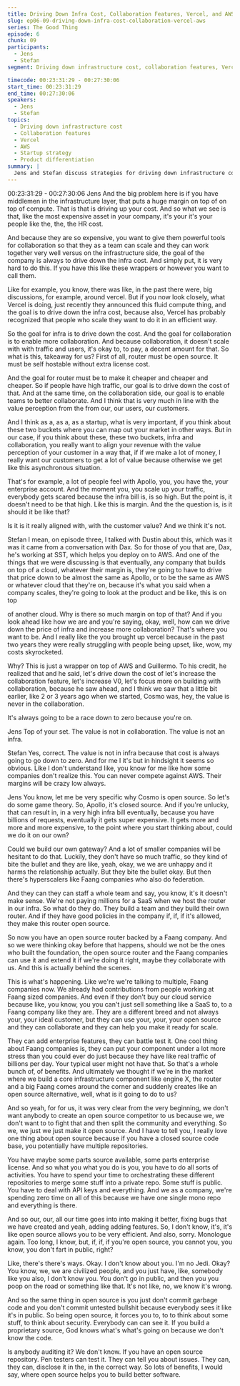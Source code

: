 ```yaml
---
title: Driving Down Infra Cost, Collaboration Features, Vercel, and AWS
slug: ep06-09-driving-down-infra-cost-collaboration-vercel-aws
series: The Good Thing
episode: 6
chunk: 09
participants:
  - Jens
  - Stefan
segment: Driving down infrastructure cost, collaboration features, Vercel, and AWS

timecode: 00:23:31:29 - 00:27:30:06
start_time: 00:23:31:29
end_time: 00:27:30:06
speakers:
  - Jens
  - Stefan
topics:
  - Driving down infrastructure cost
  - Collaboration features
  - Vercel
  - AWS
  - Startup strategy
  - Product differentiation
summary: |
  Jens and Stefan discuss strategies for driving down infrastructure costs, the importance of collaboration features, and how companies like Vercel and AWS approach these challenges in the startup ecosystem.
---
```


00:23:31:29 - 00:27:30:06
Jens
And the big problem here is if you have middlemen in the infrastructure layer, that puts a huge
margin on top of on top of compute. That is that is driving up your cost. And so what we see is
that, like the most expensive asset in your company, it's your it's your people like the, the, the
HR cost.

And because they are so expensive, you want to give them powerful tools for collaboration so
that they as a team can scale and they can work together very well versus on the infrastructure
side, the goal of the company is always to drive down the infra cost. And simply put, it is very
hard to do this. If you have this like these wrappers or however you want to call them.

Like for example, you know, there was like, in the past there were, big discussions, for example,
around vercel. But if you now look closely, what Vercel is doing, just recently they announced
this fluid compute thing, and the goal is to drive down the infra cost, because also, Vercel has
probably recognized that people who scale they want to do it in an efficient way.

So the goal for infra is to drive down the cost. And the goal for collaboration is to enable more
collaboration. And because collaboration, it doesn't scale with with traffic and users, it's okay to,
to pay, a decent amount for that. So what is this, takeaway for us? First of all, router must be
open source. It must be self hostable without extra license cost.

And the goal for router must be to make it cheaper and cheaper and cheaper. So if people have
high traffic, our goal is to drive down the cost of that. And at the same time, on the collaboration
side, our goal is to enable teams to better collaborate. And I think that is very much in line with
the value perception from the from our, our users, our customers.

And I think as a, as a, as a startup, what is very important, if you think about these two buckets
where you can map out your market in other ways. But in our case, if you think about these,
these two buckets, infra and collaboration, you really want to align your revenue with the value
perception of your customer in a way that, if if we make a lot of money, I really want our
customers to get a lot of value because otherwise we get like this asynchronous situation.

That's for example, a lot of people feel with Apollo, you, you have the, your enterprise account.
And the moment you, you scale up your traffic, everybody gets scared because the infra bill is,
is so high. But the point is, it doesn't need to be that high. Like this is margin. And the the
question is, is it should it be like that?

Is it is it really aligned with, with the customer value? And we think it's not.

Stefan
I mean, on episode three, I talked with Dustin about this, which was it was it came from a
conversation with Dax. So for those of you that are, Dax, he's working at SST, which helps you
deploy on to AWS. And one of the things that we were discussing is that eventually, any
company that builds on top of a cloud, whatever their margin is, they're going to have to drive
that price down to be almost the same as Apollo, or to be the same as AWS or whatever cloud
that they're on, because it's what you said when a company scales, they're going to look at the
product and be like, this is on top

of another cloud. Why is there so much margin on top of that? And if you look ahead like how
we are and you're saying, okay, well, how can we drive down the price of infra and increase
more collaboration? That's where you want to be. And I really like the you brought up vercel
because in the past two years they were really struggling with people being upset, like, wow, my
costs skyrocketed.

Why? This is just a wrapper on top of AWS and Guillermo. To his credit, he realized that and he
said, let's drive down the cost of let's increase the collaboration feature, let's increase V0, let's
focus more on building with collaboration, because he saw ahead, and I think we saw that a little
bit earlier, like 2 or 3 years ago when we started, Cosmo was, hey, the value is never in the
collaboration.

It's always going to be a race down to zero because you're on.

Jens
Top of your set. The value is not in collaboration. The value is not an infra.

Stefan
Yes, correct. The value is not in infra because that cost is always going to go down to zero. And
for me I it's but in hindsight it seems so obvious. Like I don't understand like, you know for me
like how some companies don't realize this. You can never compete against AWS. Their
margins will be crazy low always.

Jens
You know, let me be very specific why Cosmo is open source. So let's do some game theory.
So, Apollo, it's closed source. And if you're unlucky, that can result in, in a very high infra bill
eventually, because you have billions of requests, eventually it gets super expensive. It gets
more and more and more expensive, to the point where you start thinking about, could we do it
on our own?

Could we build our own gateway? And a lot of smaller companies will be hesitant to do that.
Luckily, they don't have so much traffic, so they kind of bite the bullet and they are like, yeah,
okay, we we are unhappy and it harms the relationship actually. But they bite the bullet okay. But
then there's hyperscalers like Faang companies who also do federation.

And they can they can staff a whole team and say, you know, it's it doesn't make sense. We're
not paying millions for a SaaS when we host the router in our infra. So what do they do. They
build a team and they build their own router. And if they have good policies in the company if, if,
if it's allowed, they make this router open source.

So now you have an open source router backed by a Faang company. And so we were thinking
okay before that happens, should we not be the ones who built the foundation, the open source
router and the Faang companies can use it and extend it if we're doing it right, maybe they
collaborate with us. And this is actually behind the scenes.

This is what's happening. Like we're we're talking to multiple, Faang companies now. We
already had contributions from people working at Faang sized companies. And even if they don't
buy our cloud service because like, you know, you you can't just sell something like a SaaS to,
to a Faang company like they are. They are a different breed and not always your, your ideal
customer, but they can use your, your, your open source and they can collaborate and they can
help you make it ready for scale.

They can add enterprise features, they can battle test it. One cool thing about Faang companies
is, they can put your component under a lot more stress than you could ever do just because
they have like real traffic of billions per day. Your typical user might not have that. So that's a
whole bunch of, of benefits. And ultimately we thought if we're in the market where we build a
core infrastructure component like engine X, the router and a big Faang comes around the
corner and suddenly creates like an open source alternative, well, what is it going to do to us?

And so yeah, for for us, it was very clear from the very beginning, we don't want anybody to
create an open source competitor to us because we, we don't want to to fight that and then split
the community and everything. So we, we just we just make it open source. And I have to tell
you, I really love one thing about open source because if you have a closed source code base,
you potentially have multiple repositories.

You have maybe some parts source available, some parts enterprise license. And so what you
what you do is you, you have to do all sorts of activities. You have to spend your time to
orchestrating these different repositories to merge some stuff into a private repo. Some stuff is
public. You have to deal with API keys and everything. And we as a company, we're spending
zero time on all of this because we have one single mono repo and everything is there.

And so our, our, all our time goes into into making it better, fixing bugs that we have created and
yeah, adding adding features. So, I don't know, it's, it's like open source allows you to be very
efficient. And also, sorry. Monologue again. Too long, I know, but, if, if, if you're open source, you
cannot you, you know, you don't fart in public, right?

Like, there's there's ways. Okay. I don't know about you. I'm no Jedi. Okay? You know, we, we
are civilized people, and you just have, like, somebody like you also, I don't know you. You don't
go in public, and then you you poop on the road or something like that. It's not like, no, we know
it's wrong.

And so the same thing in open source is you just don't commit garbage code and you don't
commit untested bullshit because everybody sees it like it's in public. So being open source, it
forces you to, to to think about some stuff, to think about security. Everybody can can see it. If
you build a proprietary source, God knows what's what's going on because we don't know the
code.

Is anybody auditing it? We don't know. If you have an open source repository. Pen testers can
test it. They can tell you about issues. They can, they can, disclose it in the, in the correct way.
So lots of benefits, I would say, where open source helps you to build better software.